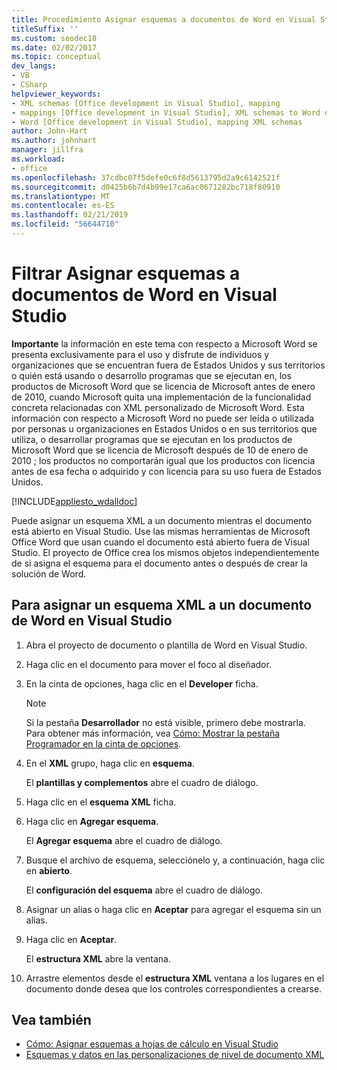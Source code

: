 ```yaml
---
title: Procedimiento Asignar esquemas a documentos de Word en Visual Studio
titleSuffix: ''
ms.custom: seodec18
ms.date: 02/02/2017
ms.topic: conceptual
dev_langs:
- VB
- CSharp
helpviewer_keywords:
- XML schemas [Office development in Visual Studio], mapping
- mappings [Office development in Visual Studio], XML schemas to Word documents
- Word [Office development in Visual Studio], mapping XML schemas
author: John-Hart
ms.author: johnhart
manager: jillfra
ms.workload:
- office
ms.openlocfilehash: 37cdbc07f5defe0c6f8d5613795d2a9c6142521f
ms.sourcegitcommit: d0425b6b7d4b99e17ca6ac0671282bc718f80910
ms.translationtype: MT
ms.contentlocale: es-ES
ms.lasthandoff: 02/21/2019
ms.locfileid: "56644710"
---
```

# <a name="how-to-map-schemas-to-word-documents-inside-visual-studio"></a>Filtrar Asignar esquemas a documentos de Word en Visual Studio
  **Importante** la información en este tema con respecto a Microsoft Word se presenta exclusivamente para el uso y disfrute de individuos y organizaciones que se encuentran fuera de Estados Unidos y sus territorios o quién está usando o desarrollo programas que se ejecutan en, los productos de Microsoft Word que se licencia de Microsoft antes de enero de 2010, cuando Microsoft quita una implementación de la funcionalidad concreta relacionadas con XML personalizado de Microsoft Word. Esta información con respecto a Microsoft Word no puede ser leída o utilizada por personas u organizaciones en Estados Unidos o en sus territorios que utiliza, o desarrollar programas que se ejecutan en los productos de Microsoft Word que se licencia de Microsoft después de 10 de enero de 2010 ; los productos no comportarán igual que los productos con licencia antes de esa fecha o adquirido y con licencia para su uso fuera de Estados Unidos.

 [!INCLUDE[appliesto_wdalldoc](../vsto/includes/appliesto-wdalldoc-md.md)]

 Puede asignar un esquema XML a un documento mientras el documento está abierto en Visual Studio. Use las mismas herramientas de Microsoft Office Word que usan cuando el documento está abierto fuera de Visual Studio. El proyecto de Office crea los mismos objetos independientemente de si asigna el esquema para el documento antes o después de crear la solución de Word.

## <a name="to-map-an-xml-schema-to-a-word-document-in-visual-studio"></a>Para asignar un esquema XML a un documento de Word en Visual Studio

1.  Abra el proyecto de documento o plantilla de Word en Visual Studio.

2.  Haga clic en el documento para mover el foco al diseñador.

3.  En la cinta de opciones, haga clic en el **Developer** ficha.

    > [!NOTE]
    >  Si la pestaña **Desarrollador** no está visible, primero debe mostrarla. Para obtener más información, vea [Cómo: Mostrar la pestaña Programador en la cinta de opciones](../vsto/how-to-show-the-developer-tab-on-the-ribbon.md).

4.  En el **XML** grupo, haga clic en **esquema**.

     El **plantillas y complementos** abre el cuadro de diálogo.

5.  Haga clic en el **esquema XML** ficha.

6.  Haga clic en **Agregar esquema**.

     El **Agregar esquema** abre el cuadro de diálogo.

7.  Busque el archivo de esquema, selecciónelo y, a continuación, haga clic en **abierto**.

     El **configuración del esquema** abre el cuadro de diálogo.

8.  Asignar un alias o haga clic en **Aceptar** para agregar el esquema sin un alias.

9. Haga clic en **Aceptar**.

     El **estructura XML** abre la ventana.

10. Arrastre elementos desde el **estructura XML** ventana a los lugares en el documento donde desea que los controles correspondientes a crearse.

## <a name="see-also"></a>Vea también
- [Cómo: Asignar esquemas a hojas de cálculo en Visual Studio](../vsto/how-to-map-schemas-to-worksheets-inside-visual-studio.md)
- [Esquemas y datos en las personalizaciones de nivel de documento XML](../vsto/xml-schemas-and-data-in-document-level-customizations.md)
